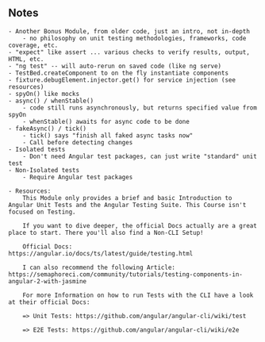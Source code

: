 
## Notes
    - Another Bonus Module, from older code, just an intro, not in-depth 
        - no philosophy on unit testing methodologies, frameworks, code coverage, etc.
    - "expect" like assert ... various checks to verify results, output, HTML, etc.
    - "ng test" -- will auto-rerun on saved code (like ng serve)
    - TestBed.createComponent to on the fly instantiate components
    - fixture.debugElement.injector.get() for service injection (see resources)
    - spyOn() like mocks
    - async() / whenStable()
        - code still runs asynchronously, but returns specified value from spyOn
        - whenStable() awaits for async code to be done
    - fakeAsync() / tick()
        - tick() says "finish all faked async tasks now"
        - Call before detecting changes
    - Isolated tests
        - Don't need Angular test packages, can just write "standard" unit test
    - Non-Isolated tests
        - Require Angular test packages
    
    - Resources:
        This Module only provides a brief and basic Introduction to Angular Unit Tests and the Angular Testing Suite. This Course isn't focused on Testing.

        If you want to dive deeper, the official Docs actually are a great place to start. There you'll also find a Non-CLI Setup!

        Official Docs: https://angular.io/docs/ts/latest/guide/testing.html

        I can also recommend the following Article: https://semaphoreci.com/community/tutorials/testing-components-in-angular-2-with-jasmine

        For more Information on how to run Tests with the CLI have a look at their official Docs:

        => Unit Tests: https://github.com/angular/angular-cli/wiki/test

        => E2E Tests: https://github.com/angular/angular-cli/wiki/e2e
    


